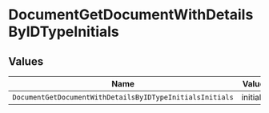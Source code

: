 # DocumentGetDocumentWithDetailsByIDTypeInitials


## Values

| Name                                                     | Value                                                    |
| -------------------------------------------------------- | -------------------------------------------------------- |
| `DocumentGetDocumentWithDetailsByIDTypeInitialsInitials` | initials                                                 |